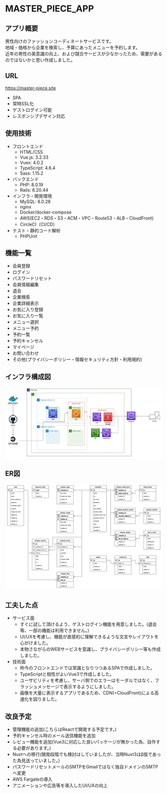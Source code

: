 # MASTER_PIECE_APP

## アプリ概要
男性向けのファッションコーディネートサービスです。<br>
地域・価格から企業を検索し、予算にあったメニューを予約します。<br>
近年の男性の美意識の向上、および競合サービスが少なかったため、需要があるのではないかと思い作成しました。

<!-- <img src="/README_images/screen_shot.png"> -->

## URL
https://master-piece.site
- SPA
- 常時SSL化
- ゲストログイン可能
- レスポンシブデザイン対応

## 使用技術
- フロントエンド
  - HTML/CSS
  - Vue.js: 3.2.33
  - Vuex: 4.0.2
  - TypeScript: 4.6.4
  - Sass: 1.15.2
- バックエンド
  - PHP: 8.0.19
  - Rails: 6.20.44
- インフラ・開発環境
  - MySQL: 8.0.28
  - nginx
  - Docker/docker-compose
  - AWS(EC2・RDS・S3・ACM・VPC・Route53・ALB・CloudFront)
  - CircleCI（CI/CD）
- テスト・静的コード解析
  - PHPUnit

## 機能一覧
- 会員登録
- ログイン
- パスワードリセット
- 会員情報編集
- 退会
- 企業検索
- 企業詳細表示
- お気に入り登録
- お気に入り一覧
- メニュー選択
- メニュー予約
- 予約一覧
- 予約キャンセル
- マイページ
- お問い合わせ
- その他(プライバシーポリシー・情報セキュリティ方針・利用規約)

## インフラ構成図
<img src= '/README_images/infra.jpg' >

## ER図
<img src= '/README_images/ER.jpg' >

## 工夫した点
- サービス面
  - すぐに試して頂けるよう、ゲストログイン機能を用意しました。(退会等、一部の機能は利用できません。)
  - UI/UXを考慮し、機能が直感的に理解できるような文言やレイアウトを心がけました。
  - 本物さながらのWEBサービスを意識し、プライバシーポリシー等も作成しました。
- 技術面
  - 昨今のフロントエンドでは常識となりつつあるSPAで作成しました。
  - TypeScriptと相性がよいVue3で作成しました。
  - ユーザビリティを考慮し、サーバ側でのエラーはモーダルではなく、フラッシュメッセージで表示するようにしました。
  - 画像を大量に表示するアプリであるため、CDN(=CloudFront)による高速化を図りました。

## 改良予定
- 管理機能の追加(こちらはReactで開発する予定です。)
- 予約キャンセル時のメール送信機能を追加
- レビュー機能を追加(Vue3に対応した良いパッケージが無かった為、自作する必要があります。)
- Nuxtへの移行(開発段階でも検討はしていましたが、当時Nuxt3はβ版であった為見送っていました。)
- パスワードリセットメールのSMTPをGmailではなく独自ドメインのSMTPへ変更
- AWS Fargateの導入
- アニメーションや広告等を導入したUI/UXの向上
